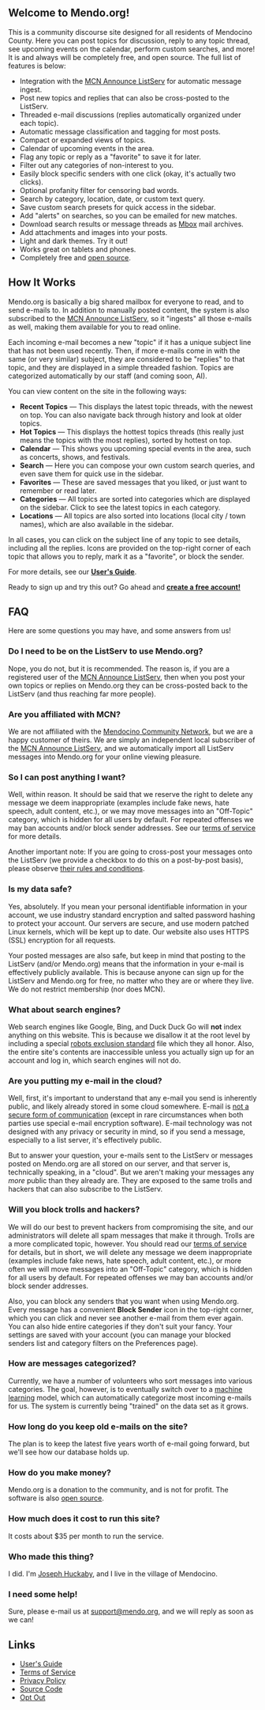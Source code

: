 ## Welcome to Mendo.org!

This is a community discourse site designed for all residents of Mendocino County.  Here you can post topics for discussion, reply to any topic thread, see upcoming events on the calendar, perform custom searches, and more!  It is and always will be completely free, and open source.  The full list of features is below:

- Integration with the [MCN Announce ListServ](http://www.mcn.org/email/listserv.html) for automatic message ingest.
- Post new topics and replies that can also be cross-posted to the ListServ.
- Threaded e-mail discussions (replies automatically organized under each topic).
- Automatic message classification and tagging for most posts.
- Compact or expanded views of topics.
- Calendar of upcoming events in the area.
- Flag any topic or reply as a "favorite" to save it for later.
- Filter out any categories of non-interest to you.
- Easily block specific senders with one click (okay, it's actually two clicks).
- Optional profanity filter for censoring bad words.
- Search by category, location, date, or custom text query.
- Save custom search presets for quick access in the sidebar.
- Add "alerts" on searches, so you can be emailed for new matches.
- Download search results or message threads as [Mbox](https://en.wikipedia.org/wiki/Mbox) mail archives.
- Add attachments and images into your posts.
- Light and dark themes.  <span class="link" style="user-select:none" onMouseUp="$P().toggleTheme()">Try it out!</span>
- Works great on tablets and phones.
- Completely free and [open source](https://github.com/jhuckaby/mendo.org).

## How It Works

Mendo.org is basically a big shared mailbox for everyone to read, and to send e-mails to.  In addition to manually posted content, the system is also subscribed to the [MCN Announce ListServ](http://www.mcn.org/email/listserv.html), so it "ingests" all those e-mails as well, making them available for you to read online.

Each incoming e-mail becomes a new "topic" if it has a unique subject line that has not been used recently.  Then, if more e-mails come in with the same (or very similar) subject, they are considered to be "replies" to that topic, and they are displayed in a simple threaded fashion.  Topics are categorized automatically by our staff (and coming soon, AI).

You can view content on the site in the following ways:

- **Recent Topics** &mdash; This displays the latest topic threads, with the newest on top.  You can also navigate back through history and look at older topics.
- **Hot Topics** &mdash; This displays the hottest topics threads (this really just means the topics with the most replies), sorted by hottest on top.
- **Calendar** &mdash; This shows you upcoming special events in the area, such as concerts, shows, and festivals.
- **Search** &mdash; Here you can compose your own custom search queries, and even save them for quick use in the sidebar.
- **Favorites** &mdash; These are saved messages that you liked, or just want to remember or read later.
- **Categories** &mdash; All topics are sorted into categories which are displayed on the sidebar.  Click to see the latest topics in each category.
- **Locations** &mdash; All topics are also sorted into locations (local city / town names), which are also available in the sidebar.

In all cases, you can click on the subject line of any topic to see details, including all the replies.  Icons are provided on the top-right corner of each topic that allows you to reply, mark it as a "favorite", or block the sender.

For more details, see our **[User's Guide](/guide)**.

Ready to sign up and try this out?  Go ahead and **[create a free account!](/signup)**

## FAQ

Here are some questions you may have, and some answers from us!

### Do I need to be on the ListServ to use Mendo.org?

Nope, you do not, but it is recommended.  The reason is, if you are a registered user of the [MCN Announce ListServ](http://www.mcn.org/email/listserv.html), then when you post your own topics or replies on Mendo.org they can be cross-posted back to the ListServ (and thus reaching far more people).

### Are you affiliated with MCN?

We are not affiliated with the [Mendocino Community Network](http://mcn.org/), but we are a happy customer of theirs.  We are simply an independent local subscriber of the [MCN Announce ListServ](http://www.mcn.org/email/listserv.html), and we automatically import all ListServ messages into Mendo.org for your online viewing pleasure.

### So I can post anything I want?

Well, within reason.  It should be said that we reserve the right to delete any message we deem inappropriate (examples include fake news, hate speech, adult content, etc.), or we may move messages into an "Off-Topic" category, which is hidden for all users by default.  For repeated offenses we may ban accounts and/or block sender addresses.  See our [terms of service](/terms) for more details.

Another important note: If you are going to cross-post your messages onto the ListServ (we provide a checkbox to do this on a post-by-post basis), please observe [their rules and conditions](http://www.mcn.org/email/atos.html).

### Is my data safe?

Yes, absolutely.  If you mean your personal identifiable information in your account, we use industry standard encryption and salted password hashing to protect your account.  Our servers are secure, and use modern patched Linux kernels, which will be kept up to date.  Our website also uses HTTPS (SSL) encryption for all requests.

Your posted messages are also safe, but keep in mind that posting to the ListServ (and/or Mendo.org) means that the information in your e-mail is effectively publicly available.  This is because anyone can sign up for the ListServ and Mendo.org for free, no matter who they are or where they live.  We do not restrict membership (nor does MCN).

### What about search engines?

Web search engines like Google, Bing, and Duck Duck Go will **not** index anything on this website.  This is because we disallow it at the root level by including a special [robots exclusion standard](https://en.wikipedia.org/wiki/Robots_exclusion_standard) file which they all honor.  Also, the entire site's contents are inaccessible unless you actually sign up for an account and log in, which search engines will not do.

### Are you putting my e-mail in the cloud?

Well, first, it's important to understand that any e-mail you send is inherently public, and likely already stored in some cloud somewhere.  E-mail is [not a secure form of communication](https://www.digitaltrends.com/computing/can-email-ever-be-secure/) (except in rare circumstances when both parties use special e-mail encryption software).  E-mail technology was not designed with any privacy or security in mind, so if you send a message, especially to a list server, it's effectively public.

But to answer your question, your e-mails sent to the ListServ or messages posted on Mendo.org are all stored on our server, and that server is, technically speaking, in a "cloud".  But we aren't making your messages any *more* public than they already are.  They are exposed to the same trolls and hackers that can also subscribe to the ListServ.

### Will you block trolls and hackers?

We will do our best to prevent hackers from compromising the site, and our administrators will delete all spam messages that make it through.  Trolls are a more complicated topic, however.  You should read our [terms of service](/terms) for details, but in short, we will delete any message we deem inappropriate (examples include fake news, hate speech, adult content, etc.), or more often we will move messages into an "Off-Topic" category, which is hidden for all users by default.  For repeated offenses we may ban accounts and/or block sender addresses.

Also, you can block any senders that you want when using Mendo.org.  Every message has a convenient <i class="mdi mdi-cancel"></i> **Block Sender** icon in the top-right corner, which you can click and never see another e-mail from them ever again.  You can also hide entire categories if they don't suit your fancy.  Your settings are saved with your account (you can manage your blocked senders list and category filters on the Preferences page).

### How are messages categorized?

Currently, we have a number of volunteers who sort messages into various categories.  The goal, however, is to eventually switch over to a [machine learning](https://en.wikipedia.org/wiki/Machine_learning) model, which can automatically categorize most incoming e-mails for us.  The system is currently being "trained" on the data set as it grows.

### How long do you keep old e-mails on the site?

The plan is to keep the latest five years worth of e-mail going forward, but we'll see how our database holds up.

### How do you make money?

Mendo.org is a donation to the community, and is not for profit.  The software is also [open source](https://github.com/jhuckaby/mendo.org).

### How much does it cost to run this site?

It costs about $35 per month to run the service.

### Who made this thing?

I did.  I'm [Joseph Huckaby](https://twitter.com/jhuckaby), and I live in the village of Mendocino.

### I need some help!

Sure, please e-mail us at support@mendo.org, and we will reply as soon as we can!

## Links

- [User's Guide](/guide)
- [Terms of Service](/terms)
- [Privacy Policy](/privacy)
- [Source Code](https://github.com/jhuckaby/mendo.org)
- [Opt Out](/optout)
